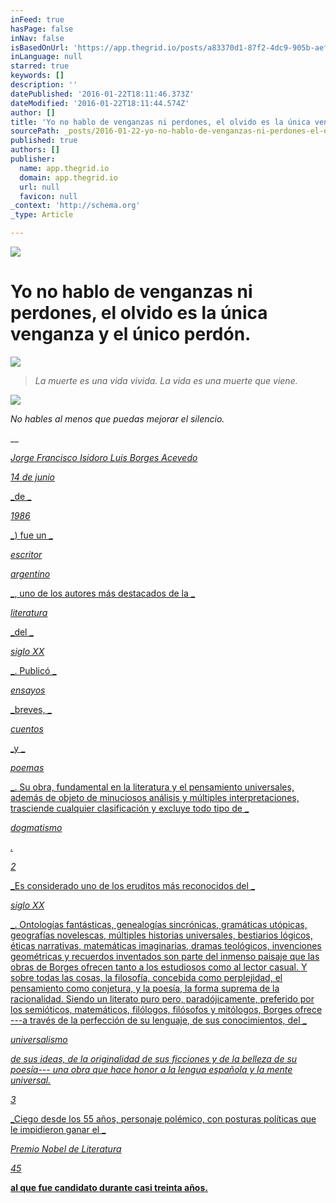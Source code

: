 ```yaml
---
inFeed: true
hasPage: false
inNav: false
isBasedOnUrl: 'https://app.thegrid.io/posts/a83370d1-87f2-4dc9-905b-aeff7a9664de/edit'
inLanguage: null
starred: true
keywords: []
description: ''
datePublished: '2016-01-22T18:11:46.373Z'
dateModified: '2016-01-22T18:11:44.574Z'
author: []
title: 'Yo no hablo de venganzas ni perdones, el olvido es la única venganza y el único perdón.'
sourcePath: _posts/2016-01-22-yo-no-hablo-de-venganzas-ni-perdones-el-olvido-es-la-unica.md
published: true
authors: []
publisher:
  name: app.thegrid.io
  domain: app.thegrid.io
  url: null
  favicon: null
_context: 'http://schema.org'
_type: Article

---
```

![](https://s3-us-west-2.amazonaws.com/the-grid-img/p/4cfe04ec5c0cf7653da403beecf31f0fa4ab1976.jpg)

# Yo no hablo de venganzas ni perdones, el olvido es la única venganza y el único perdón.
![](https://the-grid-user-content.s3-us-west-2.amazonaws.com/38c474d5-ee64-4053-b983-ae9c17ac458b.jpg)

> _La muerte es una vida vivida. La vida es una muerte que viene._

![](https://the-grid-user-content.s3-us-west-2.amazonaws.com/bea7db23-ed62-4bcd-a59a-05fecbc8dde5.png)

_No hables al menos que puedas mejorar el silencio._

__

[_Jorge Francisco Isidoro Luis Borges Acevedo_][0]

[_14 de junio_][0]

[_de _][0]

[_1986_][0]

[_) fue un _][0]

[_escritor_][0]

[_argentino_][0]

[_, uno de los autores más destacados de la _][0]

[_literatura_][0]

[_del _][0]

[_siglo XX_][0]

[_. Publicó _][0]

[_ensayos_][0]

[_breves, _][0]

[_cuentos_][0]

[_y _][0]

[_poemas_][0]

[_. Su obra, fundamental en la literatura y el pensamiento universales, además de objeto de minuciosos análisis y múltiples interpretaciones, trasciende cualquier clasificación y excluye todo tipo de _][0]

[_dogmatismo_][0]

[_._][0]

[_2_][0]

[_Es considerado uno de los eruditos más reconocidos del _][0]

[_siglo XX_][0]

[_. Ontologías fantásticas, genealogías sincrónicas, gramáticas utópicas, geografías novelescas, múltiples historias universales, bestiarios lógicos, éticas narrativas, matemáticas imaginarias, dramas teológicos, invenciones geométricas y recuerdos inventados son parte del inmenso paisaje que las obras de Borges ofrecen tanto a los estudiosos como al lector casual. Y sobre todas las cosas, la filosofía, concebida como perplejidad, el pensamiento como conjetura, y la poesía, la forma suprema de la racionalidad. Siendo un literato puro pero, paradójicamente, preferido por los semióticos, matemáticos, filólogos, filósofos y mitólogos, Borges ofrece ---a través de la perfección de su lenguaje, de sus conocimientos, del _][0]

[_universalismo_][0]

[_de sus ideas, de la originalidad de sus ficciones y de la belleza de su poesía--- una obra que hace honor a la lengua española y la mente universal._][0]

[_3_][0]

[_Ciego desde los 55 años, personaje polémico, con posturas políticas que le impidieron ganar el _][0]

[_Premio Nobel de Literatura_][0]

[_45_][0]

[**al que fue candidato durante casi treinta años.**][0]

[0]: null